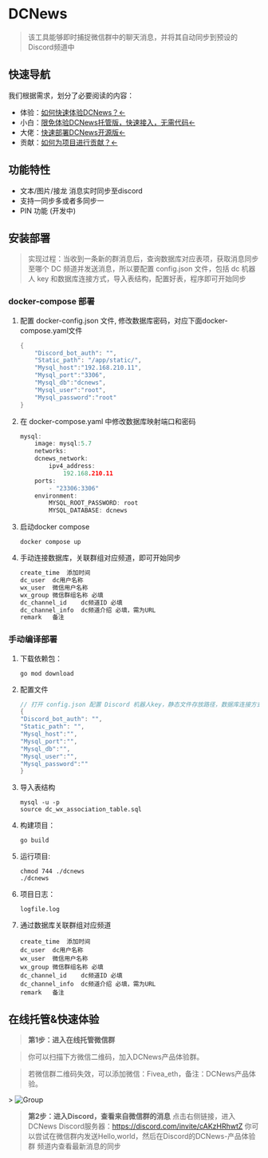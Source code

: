 # DCNews

> 该工具能够即时捕捉微信群中的聊天消息，并将其自动同步到预设的Discord频道中

## 快速导航

我们根据需求，划分了必要阅读的内容：

* 体验：[如何快速体验DCNews？<-](/o/d9qWhVKUUsclyobZUkdw/s/rGmeo38oIkuZjYThzXD1/kuai-su-ti-yan-dcnews)
* 小白：[限免体验DCNews托管版，快速接入，无需代码<-](/o/d9qWhVKUUsclyobZUkdw/s/rGmeo38oIkuZjYThzXD1/xiao-bai-kuai-su-jie-ru-dcnews-tuo-guan-ban)
* 大佬：[快速部署DCNews开源版<-](https://github.com/121812/dcnews/tree/main#%E5%AE%89%E8%A3%85%E9%83%A8%E7%BD%B2)
* 贡献：[如何为项目进行贡献？<-](/o/d9qWhVKUUsclyobZUkdw/s/rGmeo38oIkuZjYThzXD1/ru-he-wei-xiang-mu-jin-hang-gong-xian)

## 功能特性

* 文本/图片/接龙 消息实时同步至discord
* 支持一同步多或者多同步一
* PIN 功能 (开发中)

## 安装部署

> 实现过程：当收到一条新的群消息后，查询数据库对应表项，获取消息同步至哪个 DC 频道并发送消息，所以要配置 config.json 文件，包括 dc 机器人 key 和数据库连接方式，导入表结构，配置好表，程序即可开始同步

### docker-compose 部署

1. 配置 docker-config.json 文件, 修改数据库密码，对应下面docker-compose.yaml文件
   
   ```go
   {
       "Discord_bot_auth": "",
       "Static_path": "/app/static/",
       "Mysql_host":"192.168.210.11",
       "Mysql_port":"3306",
       "Mysql_db":"dcnews",
       "Mysql_user":"root",
       "Mysql_password":"root"
   }
   ```
2. 在 docker-compose.yaml 中修改数据库映射端口和密码
   
   ```go
   mysql:
       image: mysql:5.7
       networks:
       dcnews_network:
           ipv4_address:
               192.168.210.11
       ports:
           - "23306:3306"
       environment:
           MYSQL_ROOT_PASSWORD: root
           MYSQL_DATABASE: dcnews
   ```
3. 启动docker compose
   
   ```
   docker compose up
   ```
4. 手动连接数据库，关联群组对应频道，即可开始同步
   
   ```go
   create_time	添加时间
   dc_user	dc用户名称
   wx_user	微信用户名称
   wx_group	微信群组名称 必填
   dc_channel_id	dc频道ID 必填
   dc_channel_info	dc频道介绍 必填，需为URL
   remark	备注
   ```

### 手动编译部署

1. 下载依赖包：
   
   ```shell
   go mod download
   ```
2. 配置文件
   
   ```go
   // 打开 config.json 配置 Discord 机器人key，静态文件存放路径，数据库连接方式
   {
   "Discord_bot_auth": "",
   "Static_path": "",
   "Mysql_host":"",
   "Mysql_port":"",
   "Mysql_db":"",
   "Mysql_user":"",
   "Mysql_password":""
   }
   ```
3. 导入表结构
   
   ```
   mysql -u -p
   source dc_wx_association_table.sql
   ```
4. 构建项目：
   
   ```shell
   go build
   ```
5. 运行项目:
   
   ```
   chmod 744 ./dcnews
   ./dcnews
   ```
6. 项目日志：
   
   ```shell
   logfile.log
   ```
7. 通过数据库关联群组对应频道
   
   ```
   create_time	添加时间
   dc_user	dc用户名称
   wx_user	微信用户名称
   wx_group	微信群组名称 必填
   dc_channel_id	dc频道ID 必填
   dc_channel_info	dc频道介绍 必填，需为URL
   remark	备注
   ```

## 在线托管&快速体验

> **第1步：进入在线托管微信群**

> 你可以扫描下方微信二维码，加入DCNews产品体验群。

> 若微信群二维码失效，可以添加微信：Fivea_eth，备注：DCNews产品体验。

​​> ![Group](/Group.png)

> **第2步：进入Discord，查看来自微信群的消息**
> 点击右侧链接，进入DCNews Discord服务器：https://discord.com/invite/cAKzHRhwtZ
> 你可以尝试在微信群内发送Hello,world，然后在Discord的DCNews-产品体验群 频道内查看最新消息的同步
